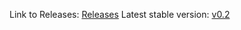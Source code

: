 Link to Releases: [Releases](https://github.com/H4CK3R-01/TINF20C_ModellingWizard_Devices/tags)
Latest stable version: [v0.2](https://github.com/H4CK3R-01/TINF20C_ModellingWizard_Devices/releases/tag/v0.2)
